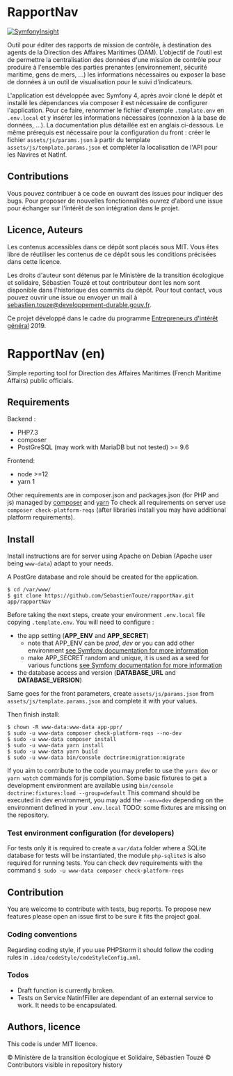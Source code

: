 # RapportNav

[![SymfonyInsight](https://insight.symfony.com/projects/62fceeb0-e3cc-4217-8b0e-88f55742c626/mini.svg)](https://insight.symfony.com/projects/62fceeb0-e3cc-4217-8b0e-88f55742c626)

Outil pour éditer des rapports de mission de contrôle, à destination des agents de la Direction des Affaires Maritimes (DAM). 
L'objectif de l'outil est de permettre la centralisation des données d'une mission de contrôle pour produire à l'ensemble des parties prenantes (environnement, sécurité maritime, gens de mers, ...) les informations nécessaires ou exposer la base de données à un outil de visualisation pour le suivi d'indicateurs. 

L'application est développée avec Symfony 4, après avoir cloné le dépôt et installé les dépendances via composer il est nécessaire de configurer l'application. 
Pour ce faire, renommer le fichier d'exemple `.template.env` en `.env.local`  et y insérer les informations nécessaires (connexion à la base de données, ...). 
La documentation plus détaillée est en anglais ci-dessous. 
Le même prérequis est nécessaire pour la configuration du front : créer le fichier `assets/js/params.json` à partir du template `assets/js/template.params.json` et compléter la localisation de l'API pour les Navires et NatInf.  

## Contributions
Vous pouvez contribuer à ce code en ouvrant des issues pour indiquer des bugs. 
Pour proposer de nouvelles fonctionnalités ouvrez d'abord une issue pour échanger sur l'intérêt de son intégration dans le projet.

## Licence, Auteurs

Les contenus accessibles dans ce dépôt sont placés sous MIT. Vous êtes libre de réutiliser les contenus de ce dépôt sous les conditions précisées dans cette licence.

Les droits d'auteur sont détenus par le Ministère de la transition écologique et solidaire, Sébastien Touzé et tout contributeur dont les nom sont disponible dans l'historique des commits du dépôt. 
Pour tout contact, vous pouvez ouvrir une issue ou envoyer un mail à [sebastien.touze@developpement-durable.gouv.fr](mailto:sebastien.touze@developpement-durable.gouv.fr). 

Ce projet développé dans le cadre du programme [Entrepreneurs d'intérêt général](https://entrepreneur-interet-general.etalab.gouv.fr/) 2019. 

# RapportNav (en) 

Simple reporting tool for Direction des Affaires Maritimes (French Maritime Affairs) public officials. 

## Requirements

Backend : 
* PHP7.3
* composer
* PostGreSQL (may work with MariaDB but not tested) >= 9.6

Frontend:
* node >=12
* yarn 1

Other requirements are in composer.json and packages.json (for PHP and js) managed by [composer](https://getcomposer.org/) and [yarn](https://yarnpkg.com/)
To check all requirements on server use `composer check-platform-reqs` (after libraries install you may have additional platform requirements).

## Install

Install instructions are for server using Apache on Debian (Apache user being `www-data`) adapt to your needs.

A PostGre database and role should be created for the application. 

```(bash)
$ cd /var/www/
$ git clone https://github.com/SebastienTouze/rapportNav.git app/rapportNav
```
Before taking the next steps, create your environment `.env.local` file copying `.template.env`. 
You will need to configure : 
* the app setting (**APP_ENV** and **APP_SECRET**)
  * note that APP_ENV can be *prod*, *dev* or you can add other environment [see Symfony documentation for more information](https://symfony.com/doc/current/configuration.html#configuration-environments)
  * make APP_SECRET random and unique, it is used as a seed for various functions [see Symfony documentation for more information](https://symfony.com/doc/current/reference/configuration/framework.html#secret)
* the database access and version (**DATABASE_URL** and **DATABASE_VERSION**)

Same goes for the front parameters, create  `assets/js/params.json` from  `assets/js/template.params.json` and complete it with your values. 

Then finish install: 

```(bash)
$ chown -R www-data:www-data app-ppr/
$ sudo -u www-data composer check-platform-reqs --no-dev
$ sudo -u www-data composer install
$ sudo -u www-data yarn install
$ sudo -u www-data yarn build
$ sudo -u www-data bin/console doctrine:migration:migrate
```

If you aim to contribute to the code you may prefer to use the `yarn dev` or `yarn watch` commands for js compilation. 
Some basic fixtures to get a development environment are available using `bin/console doctrine:fixtures:load --group=default`
This command should be executed in dev environment, you may add the `--env=dev` depending on the environment defined in your `.env.local`
TODO: some fixtures are missing on the repository. 

### Test environment configuration (for developers)

For tests only it is required to create a `var/data` folder where a SQLite database for tests will be instantiated, the module `php-sqlite3` is also required for running tests. 
You can check dev requirements with the command `$ sudo -u www-data composer check-platform-reqs`


## Contribution 

You are welcome to contribute with tests, bug reports. 
To propose new features please open an issue first to be sure it fits the project goal.

### Coding conventions

Regarding coding style, if you use PHPStorm it should follow the coding rules in `.idea/codeStyle/codeStyleConfig.xml`. 

### Todos

* Draft function is currently broken. 
* Tests on Service NatinfFiller are dependant of an external service to work. It needs to be encapsulated. 

## Authors, licence

This code is under MIT licence. 

© Ministère de la transition écologique et Solidaire, Sébastien Touzé
© Contributors visible in repository history

